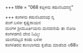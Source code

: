 +++
title = "068 ಕಙ್ಗಳನು ಕರುಣಿಸಿದನನ್ಧ"

+++
ಕಂಗಳನು ಕರುಣಿಸಿದನಂಧ ನೃ  
ಪಂಗೆ ಬಳಿಕೀ ಕೃಷ್ಣರಾಯನ   
ಮಂಗಳ ಶ್ರೀಮೂರ್ತಿಯನು ಮನದಣಿಯೆ ತಾ ನೋಡಿ   
ಕಂಗಳಡಗಲಿ ದೇವ ನಿಮ್ಮೀ   
ಯಂಗವಟ್ಟವ ಕಂಡು ಬಳಿಕೀ   
ಕಂಗಳಿತರವ ಕಾಣಲಾಗದು ಕೃಪೆಯ ಮಾಡೆಂದ    ॥68॥